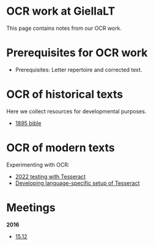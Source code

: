 OCR  work at GiellaLT
=====================

This page contains notes from our OCR work.




# Prerequisites for OCR work

- Prerequisites: Letter repertoire and corrected text.


# OCR of historical texts

Here we collect resources for developmental purposes.

- [1895 bible](ocr/1895_bible.md)

# OCR of modern texts

Experimenting with OCR:
- [2022 testing with Tesseract](ocr/tesseract.md)
- [Developing language-specific setup of Tesseract](ocr/tesseract-development.md)



# Meetings


**2016**
* [15.12](../../admin/linguists/ocr_161215.html)


